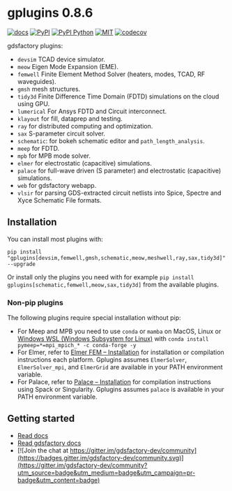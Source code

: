 # gplugins 0.8.6

[![docs](https://github.com/gdsfactory/gplugins/actions/workflows/pages.yml/badge.svg)](https://gdsfactory.github.io/gplugins/)
[![PyPI](https://img.shields.io/pypi/v/gplugins)](https://pypi.org/project/gplugins/)
[![PyPI Python](https://img.shields.io/pypi/pyversions/gplugins.svg)](https://pypi.python.org/pypi/gplugins)
[![MIT](https://img.shields.io/github/license/gdsfactory/gplugins)](https://choosealicense.com/licenses/mit/)
[![codecov](https://img.shields.io/codecov/c/github/gdsfactory/gplugins)](https://codecov.io/gh/gdsfactory/gdsfactory/tree/main/gplugins)

gdsfactory plugins:

- `devsim` TCAD device simulator.
- `meow` Eigen Mode Expansion (EME).
- `femwell` Finite Element Method Solver (heaters, modes, TCAD, RF waveguides).
- `gmsh` mesh structures.
- `tidy3d` Finite Difference Time Domain (FDTD) simulations on the cloud using GPU.
- `lumerical` For Ansys FDTD and Circuit interconnect.
- `klayout` for fill, dataprep and testing.
- `ray` for distributed computing and optimization.
- `sax` S-parameter circuit solver.
- `schematic`: for bokeh schematic editor and `path_length_analysis`.
- `meep` for FDTD.
- `mpb` for MPB mode solver.
- `elmer` for electrostatic (capacitive) simulations.
- `palace` for full-wave driven (S parameter) and electrostatic (capacitive) simulations.
- `web` for gdsfactory webapp.
- `vlsir` for parsing GDS-extracted circuit netlists into Spice, Spectre and Xyce Schematic File formats.

## Installation

You can install most plugins with:

```
pip install "gplugins[devsim,femwell,gmsh,schematic,meow,meshwell,ray,sax,tidy3d]" --upgrade
```

Or install only the plugins you need with for example `pip install gplugins[schematic,femwell,meow,sax,tidy3d]` from the available plugins.

### Non-pip plugins

The following plugins require special installation without pip:

- For Meep and MPB you need to use `conda` or `mamba` on MacOS, Linux or [Windows WSL (Windows Subsystem for Linux)](https://learn.microsoft.com/en-us/windows/wsl/install) with `conda install pymeep=*=mpi_mpich_* -c conda-forge -y`
- For Elmer, refer to [Elmer FEM – Installation](https://www.elmerfem.org/blog/binaries/) for installation or compilation instructions each platform. Gplugins assumes `ElmerSolver`, `ElmerSolver_mpi`, and `ElmerGrid` are available in your PATH environment variable.
- For Palace, refer to [Palace – Installation](https://awslabs.github.io/palace/stable/install/) for compilation instructions using Spack or Singularity. Gplugins assumes `palace` is available in your PATH environment variable.


## Getting started

- [Read docs](https://gdsfactory.github.io/gplugins/)
- [Read gdsfactory docs](https://gdsfactory.github.io/gdsfactory/)
- [![Join the chat at https://gitter.im/gdsfactory-dev/community](https://badges.gitter.im/gdsfactory-dev/community.svg)](https://gitter.im/gdsfactory-dev/community?utm_source=badge&utm_medium=badge&utm_campaign=pr-badge&utm_content=badge)
